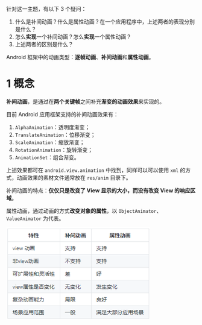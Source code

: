 针对这一主题，有以下 3 个疑问：

1. 什么是补间动画？什么是属性动画？在一个应用程序中，上述两者的表现分别是什么？
2. 怎么**实现**一个补间动画？怎么**实现**一个属性动画？
3. 上述两者的区别是什么？

Android 框架中的动画类型：**逐帧动画**、**补间动画**和**属性动画**。

# 1 概念

**补间动画**，是通过在**两个关键帧**之间补充**渐变的动画效果**来实现的。

目前 Android 应用框架支持的补间动画效果有：

1. `AlphaAnimation`：透明度渐变；
2. `TranslateAnimation`：位移渐变；
3. `ScaleAnimation`：缩放渐变；
4. `RotationAnimation`：旋转渐变；
5. `AnimationSet`：组合渐变。

上述效果都可在 `android.view.animation` 中找到，同样可以可以使用 `xml` 的方式，动画效果的素材文件通常放在 `res/anim` 目录下。

补间动画的特点：**仅仅只是改变了 View 显示的大小，而没有改变 View 的响应区域**。

属性动画，通过动画的方式**改变对象的属性**，以 `ObjectAnimator`、`ValueAnimator` 为代表。

![](./pics/Snipaste_2019-08-12_22-17-59.png)